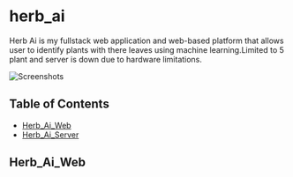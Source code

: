 # herb_ai

Herb Ai is my fullstack web application and web-based platform that allows user to identify plants with there leaves using machine learning.Limited to 5 plant and server is down due to hardware limitations.

![Screenshots](https://github.com/KudaChan/herb_ai/herb)

## Table of Contents

- [Herb_Ai_Web](#herb_ai_web)
- [Herb_Ai_Server](#herb_ai_server)

## Herb_Ai_Web


